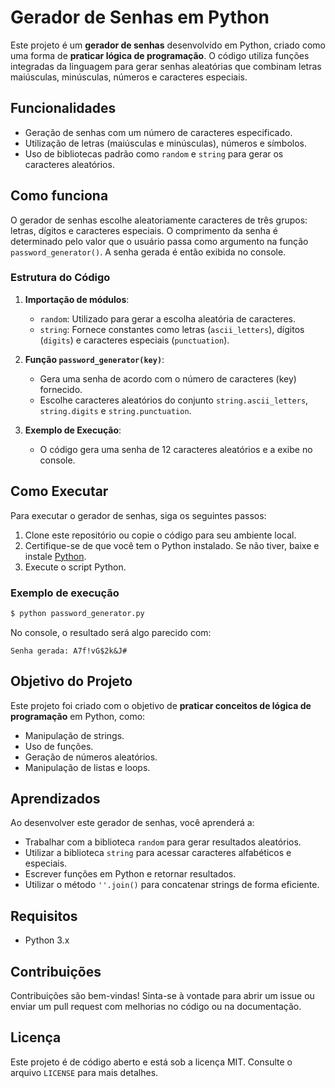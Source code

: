 # Gerador de Senhas em Python

Este projeto é um **gerador de senhas** desenvolvido em Python, criado como uma forma de **praticar lógica de programação**. O código utiliza funções integradas da linguagem para gerar senhas aleatórias que combinam letras maiúsculas, minúsculas, números e caracteres especiais.

## Funcionalidades

- Geração de senhas com um número de caracteres especificado.
- Utilização de letras (maiúsculas e minúsculas), números e símbolos.
- Uso de bibliotecas padrão como `random` e `string` para gerar os caracteres aleatórios.

## Como funciona

O gerador de senhas escolhe aleatoriamente caracteres de três grupos: letras, dígitos e caracteres especiais. O comprimento da senha é determinado pelo valor que o usuário passa como argumento na função `password_generator()`. A senha gerada é então exibida no console.

### Estrutura do Código

1. **Importação de módulos**:
   - `random`: Utilizado para gerar a escolha aleatória de caracteres.
   - `string`: Fornece constantes como letras (`ascii_letters`), dígitos (`digits`) e caracteres especiais (`punctuation`).

2. **Função `password_generator(key)`**:
   - Gera uma senha de acordo com o número de caracteres (key) fornecido.
   - Escolhe caracteres aleatórios do conjunto `string.ascii_letters`, `string.digits` e `string.punctuation`.

3. **Exemplo de Execução**:
   - O código gera uma senha de 12 caracteres aleatórios e a exibe no console.

## Como Executar

Para executar o gerador de senhas, siga os seguintes passos:

1. Clone este repositório ou copie o código para seu ambiente local.
2. Certifique-se de que você tem o Python instalado. Se não tiver, baixe e instale [Python](https://www.python.org/downloads/).
3. Execute o script Python.

### Exemplo de execução

```bash
$ python password_generator.py
```

No console, o resultado será algo parecido com:

```
Senha gerada: A7f!vG$2k&J#
```


## Objetivo do Projeto

Este projeto foi criado com o objetivo de **praticar conceitos de lógica de programação** em Python, como:
- Manipulação de strings.
- Uso de funções.
- Geração de números aleatórios.
- Manipulação de listas e loops.

## Aprendizados

Ao desenvolver este gerador de senhas, você aprenderá a:
- Trabalhar com a biblioteca `random` para gerar resultados aleatórios.
- Utilizar a biblioteca `string` para acessar caracteres alfabéticos e especiais.
- Escrever funções em Python e retornar resultados.
- Utilizar o método `''.join()` para concatenar strings de forma eficiente.

## Requisitos

- Python 3.x

## Contribuições

Contribuições são bem-vindas! Sinta-se à vontade para abrir um issue ou enviar um pull request com melhorias no código ou na documentação.

## Licença

Este projeto é de código aberto e está sob a licença MIT. Consulte o arquivo `LICENSE` para mais detalhes.
